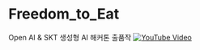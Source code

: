 # Freedom_to_Eat
Open AI &amp; SKT 생성형 AI 해커톤 출품작
[![YouTube Video](https://img.youtube.com/vi/LJgj1aogFug/0.jpg)](https://www.youtube.com/watch?v=LJgj1aogFug)


